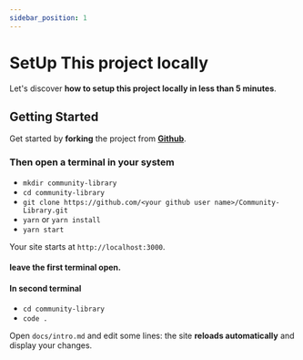 ```yaml
---
sidebar_position: 1
---
```


# SetUp This project locally

Let's discover **how to setup this project locally in less than 5 minutes**.

## Getting Started

Get started by **forking** the project from **[Github](https://github.com/cnu1812/community-library)**.

### Then open a terminal in your system

   - `` mkdir community-library ``
   - `` cd community-library ``
   - `` git clone https://github.com/<your github user name>/Community-Library.git ``
   - `` yarn `` or `` yarn install ``
   - `` yarn start ``

Your site starts at `http://localhost:3000`.

#### leave the first terminal open.

#### In second terminal

   - `` cd community-library ``
   - `` code . ``

Open `docs/intro.md` and edit some lines: the site **reloads automatically** and display your changes.






